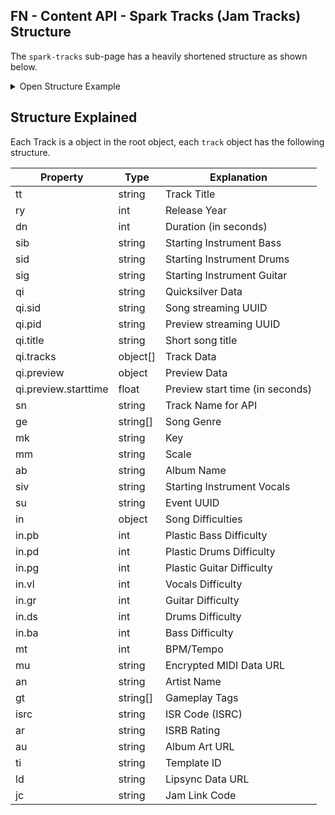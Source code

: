 ## FN - Content API - Spark Tracks (Jam Tracks) Structure

The `spark-tracks` sub-page has a heavily shortened structure as shown below.

<details>
  <summary>Open Structure Example</summary>

```json
{
  "_title": "spark-tracks",
  "_noIndex": false,
  "_activeDate": "2023-10-06T04:15:09.015Z",
  "lastModified": "2023-12-11T19:48:13.656Z",
  "_locale": "en-US",
  "_templateName": "blank",
  "butterbarnhoedown": {
    "_title": "butterbarnhoedown",
    "track": {
      "tt": "Butter Barn Hoedown",
      "ry": 2021,
      "dn": 157,
      "sib": "Bass",
      "sid": "Drum",
      "sig": "Guitar",
      "qi": "{\"sid\":\"764abe5f-8530-42f3-b235-7661b2dc7c66\",\"pid\":\"ac07da2b-d589-4d96-b1a4-62a7be6cb47e\",\"title\":\"butterbarnhoedown\",\"tracks\":[{\"part\":\"ds\",\"channels\":[\"FL\",\"FR\"],\"vols\":[4,4]},{\"part\":\"bs\",\"channels\":[\"FL\",\"FR\"],\"vols\":[4,4]},{\"part\":\"gs\",\"channels\":[\"FL\",\"FR\"],\"vols\":[4,4]},{\"part\":\"vs\",\"channels\":[\"FL\",\"FR\"],\"vols\":[4,4]},{\"part\":\"fs\",\"channels\":[\"FL\",\"FR\"],\"vols\":[4,4]}],\"preview\":{\"starttime\":44.0816}}",
      "sn": "butterbarnhoedown",
      "ge": ["Country"],
      "mk": "D",
      "mm": "Major",
      "ab": "Fortnite",
      "siv": "Vocals",
      "su": "6610181f-8c9f-46a4-82d1-b4a44bad9310",
      "in": {
        "pb": 2,
        "pd": 1,
        "vl": 4,
        "pg": 4,
        "_type": "SparkTrackIntensities",
        "gr": 4,
        "ds": 2,
        "ba": 1
      },
      "mt": 98,
      "_type": "SparkTrack",
      "mu": "https://cdn2.unrealengine.com/fkrvlnrmue22iamp-fa60196359dc.dat",
      "an": "Epic Games",
      "gt": ["Jam-LoopIsUnpitched-Beat"],
      "ar": "E",
      "au": "https://cdn2.unrealengine.com/8trfqm9nofp8xeoj-512x512-4d008e153456.jpg",
      "ti": "SparksSong:sid_placeholder_02",
      "ld": "https://cdn2.unrealengine.com/butterbarnhoedown-dea9cb878493.lad",
      "jc": "2966-7543-4422"
    },
    "_noIndex": false,
    "_activeDate": "2023-10-09T18:12:20.689Z",
    "lastModified": "2024-02-15T21:26:26.912Z",
    "_locale": "en-US",
    "_templateName": "track"
  },
  "_suggestedPrefetch": []
}
```

</details>

## Structure Explained

Each Track is a object in the root object, each `track` object has the following structure.

| Property             | Type     | Explanation                     |
| -------------------- | -------- | ------------------------------- |
| tt                   | string   | Track Title                     |
| ry                   | int      | Release Year                    |
| dn                   | int      | Duration (in seconds)           |
| sib                  | string   | Starting Instrument Bass        |
| sid                  | string   | Starting Instrument Drums       |
| sig                  | string   | Starting Instrument Guitar      |
| qi                   | string   | Quicksilver Data                |
| qi.sid               | string   | Song streaming UUID             |
| qi.pid               | string   | Preview streaming UUID          |
| qi.title             | string   | Short song title                |
| qi.tracks            | object[] | Track Data                      |
| qi.preview           | object   | Preview Data                    |
| qi.preview.starttime | float    | Preview start time (in seconds) |
| sn                   | string   | Track Name for API              |
| ge                   | string[] | Song Genre                      |
| mk                   | string   | Key                             |
| mm                   | string   | Scale                           |
| ab                   | string   | Album Name                      |
| siv                  | string   | Starting Instrument Vocals      |
| su                   | string   | Event UUID                      |
| in                   | object   | Song Difficulties               |
| in.pb                | int      | Plastic Bass Difficulty         |
| in.pd                | int      | Plastic Drums Difficulty        |
| in.pg                | int      | Plastic Guitar Difficulty       |
| in.vl                | int      | Vocals Difficulty               |
| in.gr                | int      | Guitar Difficulty               |
| in.ds                | int      | Drums Difficulty                |
| in.ba                | int      | Bass Difficulty                 |
| mt                   | int      | BPM/Tempo                       |
| mu                   | string   | Encrypted MIDI Data URL         |
| an                   | string   | Artist Name                     |
| gt                   | string[] | Gameplay Tags                   |
| isrc                 | string   | ISR Code (ISRC)                 |
| ar                   | string   | ISRB Rating                     |
| au                   | string   | Album Art URL                   |
| ti                   | string   | Template ID                     |
| ld                   | string   | Lipsync Data URL                |
| jc                   | string   | Jam Link Code                   |
